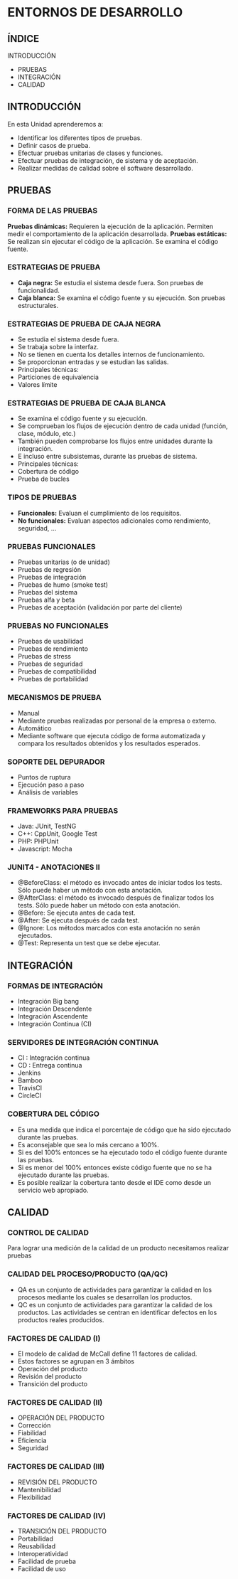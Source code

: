 
# ENTORNOS DE DESARROLLO

## ÍNDICE

INTRODUCCIÓN

- PRUEBAS
- INTEGRACIÓN
- CALIDAD

## INTRODUCCIÓN

En esta Unidad aprenderemos a:

+ Identificar los diferentes tipos de pruebas.
+ Definir casos de prueba.
+ Efectuar pruebas unitarias de clases y funciones.
+ Efectuar pruebas de integración, de sistema y de aceptación.
+ Realizar medidas de calidad sobre el software desarrollado.




## PRUEBAS


### FORMA DE LAS PRUEBAS

**Pruebas dinámicas:** Requieren la ejecución de la aplicación. Permiten medir el comportamiento de la aplicación desarrollada.
**Pruebas estáticas:** Se realizan sin ejecutar el código de la aplicación. Se examina el código fuente.

### ESTRATEGIAS DE PRUEBA

+ **Caja negra:** Se estudia el sistema desde fuera. Son pruebas de funcionalidad.
+ **Caja blanca:** Se examina el código fuente y su ejecución. Son pruebas estructurales.

### ESTRATEGIAS DE PRUEBA DE CAJA NEGRA

+ Se estudia el sistema desde fuera.
+ Se trabaja sobre la interfaz.
+ No se tienen en cuenta los detalles internos de funcionamiento.
+ Se proporcionan entradas y se estudian las salidas.
+ Principales técnicas:
+ Particiones de equivalencia
+ Valores límite

### ESTRATEGIAS DE PRUEBA DE CAJA BLANCA

+ Se examina el código fuente y su ejecución.
+ Se comprueban los flujos de ejecución dentro de cada unidad (función, clase, módulo, etc.)
+ También pueden comprobarse los flujos entre unidades durante la integración.
+ E incluso entre subsistemas, durante las pruebas de sistema.
+ Principales técnicas:
+ Cobertura de código
+ Prueba de bucles

### TIPOS DE PRUEBAS

+ **Funcionales:** Evaluan el cumplimiento de los requisitos.
+ **No funcionales:** Evaluan aspectos adicionales como rendimiento, seguridad, ...

### PRUEBAS FUNCIONALES

+ Pruebas unitarias (o de unidad)
+ Pruebas de regresión
+ Pruebas de integración
+ Pruebas de humo (smoke test)
+ Pruebas del sistema
+ Pruebas alfa y beta
+ Pruebas de aceptación (validación por parte del cliente)

### PRUEBAS NO FUNCIONALES

+ Pruebas de usabilidad
+ Pruebas de rendimiento
+ Pruebas de stress
+ Pruebas de seguridad
+ Pruebas de compatibilidad
+ Pruebas de portabilidad

### MECANISMOS DE PRUEBA

+ Manual
+ Mediante pruebas realizadas por personal de la empresa o externo.
+ Automático
+ Mediante software que ejecuta código de forma automatizada y compara los resultados obtenidos y los resultados esperados.

### SOPORTE DEL DEPURADOR

+ Puntos de ruptura
+ Ejecución paso a paso
+ Análisis de variables

### FRAMEWORKS PARA PRUEBAS

+ Java: JUnit, TestNG
+ C++: CppUnit, Google Test
+ PHP: PHPUnit
+ Javascript: Mocha

### JUNIT4 - ANOTACIONES II

+ @BeforeClass: el método es invocado antes de iniciar todos los tests. Sólo puede haber un método con esta anotación.
+ @AfterClass: el método es invocado después de finalizar todos los tests. Sólo puede haber un método con esta anotación.
+ @Before: Se ejecuta antes de cada test.
+ @After: Se ejecuta después de cada test.
+ @Ignore: Los métodos marcados con esta anotación no serán ejecutados.
+ @Test: Representa un test que se debe ejecutar.





## INTEGRACIÓN


### FORMAS DE INTEGRACIÓN

+ Integración Big bang
+ Integración Descendente
+ Integración Ascendente
+ Integración Continua (CI)

### SERVIDORES DE INTEGRACIÓN CONTINUA

+ CI : Integración continua
+ CD : Entrega continua
+ Jenkins
+ Bamboo
+ TravisCI
+ CircleCI

### COBERTURA DEL CÓDIGO

+ Es una medida que indica el porcentaje de código que ha sido ejecutado durante las pruebas.
+ Es aconsejable que sea lo más cercano a 100%.
+ Si es del 100% entonces se ha ejecutado todo el código fuente durante las pruebas.
+ Si es menor del 100% entonces existe código fuente que no se ha ejecutado durante las pruebas.
+ Es posible realizar la cobertura tanto desde el IDE como desde un servicio web apropiado.





## CALIDAD


### CONTROL DE CALIDAD

Para lograr una medición de la calidad de un producto necesitamos realizar pruebas

### CALIDAD DEL PROCESO/PRODUCTO (QA/QC)

+ QA es un conjunto de actividades para garantizar la calidad en los procesos mediante los cuales se desarrollan los productos.
+ QC es un conjunto de actividades para garantizar la calidad de los productos. Las actividades se centran en identificar defectos en los productos reales producidos.

### FACTORES DE CALIDAD (I)

+ El modelo de calidad de McCall define 11 factores de calidad.
+ Estos factores se agrupan en 3 ámbitos
+ Operación del producto
+ Revisión del producto
+ Transición del producto

### FACTORES DE CALIDAD (II)

+ OPERACIÓN DEL PRODUCTO
+ Corrección
+ Fiabilidad
+ Eficiencia
+ Seguridad

### FACTORES DE CALIDAD (III)

+ REVISIÓN DEL PRODUCTO
+ Mantenibilidad
+ Flexibilidad

### FACTORES DE CALIDAD (IV)

+ TRANSICIÓN DEL PRODUCTO
+ Portabilidad
+ Reusabilidad
+ Interoperatividad
+ Facilidad de prueba
+ Facilidad de uso
